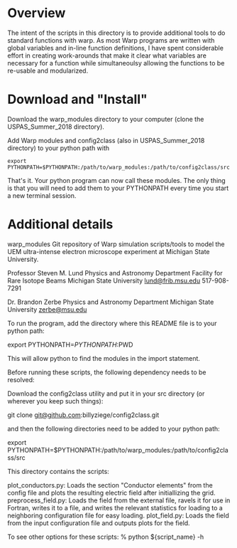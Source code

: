 # Overview
The intent of the scripts in this directory is to provide additional tools to do standard
functions with warp.  As most Warp programs are written with global variables
and in-line function definitions, I have spent considerable effort in creating work-arounds
that make it clear what variables are necessary for a function while simultaneoulsy
allowing the functions to be re-usable and modularized.

# Download and "Install"

Download the warp_modules directory to your computer (clone the USPAS_Summer_2018 directory).

Add Warp modules and config2class (also in USPAS_Summer_2018 directory) to your python path with

```
export PYTHONPATH=$PYTHONPATH:/path/to/warp_modules:/path/to/config2class/src
```

That's it.  Your python program can now call these modules.  The only thing is that you will need to
add them to your PYTHONPATH every time you start a new terminal session.

# Additional details
warp_modules
Git repository of Warp simulation scripts/tools to model the UEM 
ultra-intense electron microscope experiment at 
Michigan State University. 

Professor Steven M. Lund
Physics and Astronomy Department
Facility for Rare Isotope Beams
Michigan State University
lund@frib.msu.edu
517-908-7291

Dr. Brandon Zerbe 
Physics and Astronomy Department
Michigan State University
zerbe@msu.edu 


To run the program, add the directory where this README file is to your 
python path:

  export PYTHONPATH=$PYTHONPATH:$PWD

This will allow python to find the modules in the import statement.

Before running these scripts, the following dependency needs to be resolved:

  Download the config2class utility and put it in your src directory (or wherever 
  you keep such things):

  git clone git@github.com:billyziege/config2class.git

and then the following directories need to be added to your python path:

  export PYTHONPATH=$PYTHONPATH:/path/to/warp_modules:/path/to/config2class/src

This directory contains the scripts:

  plot_conductors.py: Loads the section "Conductor elements" from the config file and
    plots the resulting electric field after initiallizing the grid.
  preprocess_field.py: Loads the field from the external file, ravels it for use in Fortran,
    writes it to a file, and writes the relevant statistics for loading to a neighboring 
    configuration file for easy loading.
  plot_field.py:  Loads the field from the input configuration file and outputs plots
    for the field.

To see other options for these scripts:
  % python ${script_name} -h
